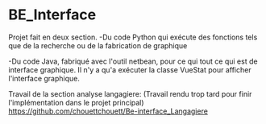 # BE_Interface

Projet fait en deux section. 
-Du code Python qui exécute des fonctions tels que de la recherche ou de la fabrication de graphique

-Du code Java, fabriqué avec l'outil netbean, pour ce qui tout ce qui est de interface graphique. 
Il n'y a qu'a exécuter la classe VueStat pour afficher l'interface graphique.

Travail de la section analyse langagiere:
(Travail rendu trop tard pour finir l'implémentation dans le projet principal)
https://github.com/chouettchouett/Be-interface_Langagiere
